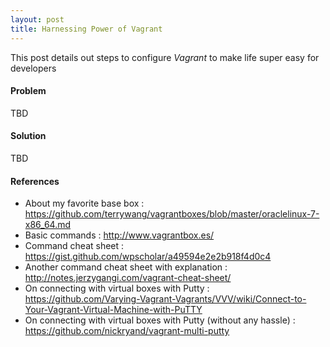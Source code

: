 ```yaml
---
layout: post
title: Harnessing Power of Vagrant
---
```


This post details out steps to configure *Vagrant* to make life super easy for developers

#### Problem

TBD

#### Solution

TBD

#### References 

* About my favorite base box : https://github.com/terrywang/vagrantboxes/blob/master/oraclelinux-7-x86_64.md
* Basic commands : http://www.vagrantbox.es/
* Command cheat sheet : https://gist.github.com/wpscholar/a49594e2e2b918f4d0c4
* Another command cheat sheet with explanation : http://notes.jerzygangi.com/vagrant-cheat-sheet/
* On connecting with virtual boxes with Putty : https://github.com/Varying-Vagrant-Vagrants/VVV/wiki/Connect-to-Your-Vagrant-Virtual-Machine-with-PuTTY
* On connecting with virtual boxes with Putty (without any hassle) : https://github.com/nickryand/vagrant-multi-putty